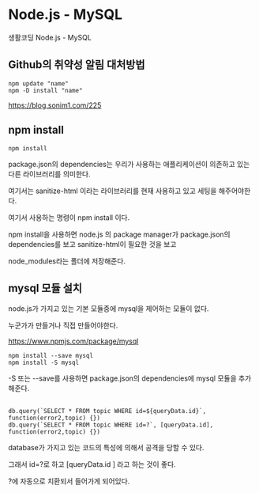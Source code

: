 # Node.js - MySQL

생활코딩 Node.js - MySQL

## Github의 취약성 알림 대처방법

    npm update "name"
    npm -D install "name"

https://blog.sonim1.com/225

## npm install

    npm install

package.json의 dependencies는 우리가 사용하는 애플리케이션이 의존하고 있는 다른 라이브러리를 의미한다.

여기서는 sanitize-html 이라는 라이브러리를 현재 사용하고 있고 세팅을 해주어야한다.

여기서 사용하는 명령이 npm install 이다.

npm install을 사용하면 node.js 의 package manager가 package.json의 dependencies를 보고 sanitize-html이 필요한 것을 보고

node_modules라는 폴더에 저장해준다.

## mysql 모듈 설치

node.js가 가지고 있는 기본 모듈중에 mysql을 제어하는 모듈이 없다.

누군가가 만들거나 직접 만들어야한다.

https://www.npmjs.com/package/mysql

    npm install --save mysql
    npm install -S mysql

-S 또는 --save를 사용하면 package.json의 dependencies에 mysql 모듈을 추가해준다.

##

    db.query(`SELECT * FROM topic WHERE id=${queryData.id}`, function(error2,topic) {})
    db.query(`SELECT * FROM topic WHERE id=?`, [queryData.id], function(error2,topic) {})

database가 가지고 있는 코드의 특성에 의해서 공격을 당할 수 있다.

그래서 id=?로 하고 [queryData.id \] 라고 하는 것이 좋다.

?에 자동으로 치환되서 들어가게 되어있다.
